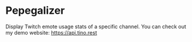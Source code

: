 # Pepegalizer
Display Twitch emote usage stats of a specific channel. You can check out my demo website: https://api.tino.rest
